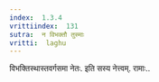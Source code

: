```yaml
---
index:  1.3.4
vrittiindex:  131
sutra:  न विभक्तौ तुस्माः
vritti:  laghu 
---
```


विभक्तिस्थास्तवर्गसमा नेतः. इति सस्य नेत्त्वम्. रामाः..

